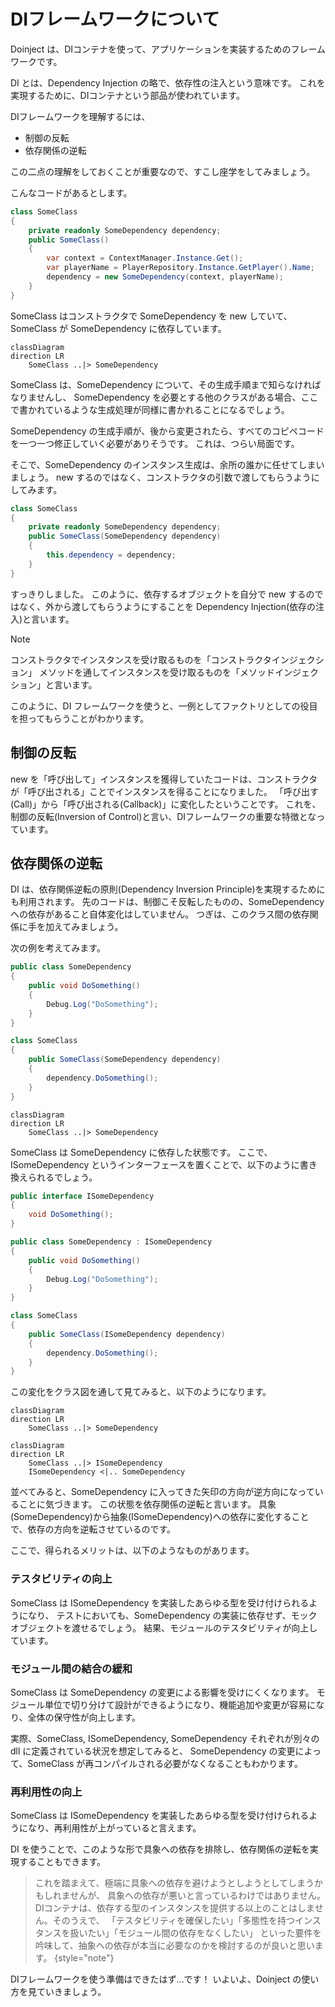 # DIフレームワークについて

Doinject は、DIコンテナを使って、アプリケーションを実装するためのフレームワークです。

DI とは、Dependency Injection の略で、依存性の注入という意味です。
これを実現するために、DIコンテナという部品が使われています。

DIフレームワークを理解するには、

* 制御の反転
* 依存関係の逆転

この二点の理解をしておくことが重要なので、すこし座学をしてみましょう。


こんなコードがあるとします。

```C#
class SomeClass
{
    private readonly SomeDependency dependency;
    public SomeClass()
    {
        var context = ContextManager.Instance.Get();
        var playerName = PlayerRepository.Instance.GetPlayer().Name;
        dependency = new SomeDependency(context, playerName);
    }
}
```

SomeClass はコンストラクタで SomeDependency を new していて、SomeClass が SomeDependency に依存しています。

```mermaid
classDiagram
direction LR
    SomeClass ..|> SomeDependency
```

SomeClass は、SomeDependency について、その生成手順まで知らなければなりませんし、
SomeDependency を必要とする他のクラスがある場合、ここで書かれているような生成処理が同様に書かれることになるでしょう。

SomeDependency の生成手順が、後から変更されたら、すべてのコピペコードを一つ一つ修正していく必要がありそうです。
これは、つらい局面です。

そこで、SomeDependency のインスタンス生成は、余所の誰かに任せてしまいましょう。
new するのではなく、コンストラクタの引数で渡してもらうようにしてみます。

```C#
class SomeClass
{
    private readonly SomeDependency dependency;
    public SomeClass(SomeDependency dependency)
    {
        this.dependency = dependency;
    }
}
```

すっきりしました。 このように、依存するオブジェクトを自分で new するのではなく、外から渡してもらうようにすることを
Dependency Injection(依存の注入)と言います。

> [!note]
> コンストラクタでインスタンスを受け取るものを「コンストラクタインジェクション」
> メソッドを通してインスタンスを受け取るものを「メソッドインジェクション」と言います。

このように、DI フレームワークを使うと、一例としてファクトリとしての役目を担ってもらうことがわかります。

## 制御の反転

new を「呼び出して」インスタンスを獲得していたコードは、コンストラクタが「呼び出される」ことでインスタンスを得ることになりました。
「呼び出す(Call)」から「呼び出される(Callback)」に変化したということです。
これを、制御の反転(Inversion of Control)と言い、DIフレームワークの重要な特徴となっています。

## 依存関係の逆転

DI は、依存関係逆転の原則(Dependency Inversion Principle)を実現するためにも利用されます。
先のコードは、制御こそ反転したものの、SomeDependency への依存があること自体変化はしていません。
つぎは、このクラス間の依存関係に手を加えてみましょう。

次の例を考えてみます。

```C#
public class SomeDependency
{
    public void DoSomething()
    {
        Debug.Log("DoSomething");
    }
} 

class SomeClass
{
    public SomeClass(SomeDependency dependency)
    {
        dependency.DoSomething();
    }
}
```

```mermaid
classDiagram
direction LR
    SomeClass ..|> SomeDependency
```

SomeClass は SomeDependency に依存した状態です。
ここで、ISomeDependency というインターフェースを置くことで、以下のように書き換えられるでしょう。

```C#
public interface ISomeDependency
{
    void DoSomething();
} 

public class SomeDependency : ISomeDependency
{
    public void DoSomething()
    {
        Debug.Log("DoSomething");
    }
} 

class SomeClass
{
    public SomeClass(ISomeDependency dependency)
    {
        dependency.DoSomething();
    }
}
```

この変化をクラス図を通して見てみると、以下のようになります。

```mermaid
classDiagram
direction LR
    SomeClass ..|> SomeDependency
```

```mermaid
classDiagram
direction LR
    SomeClass ..|> ISomeDependency
    ISomeDependency <|.. SomeDependency
```

並べてみると、SomeDependency に入ってきた矢印の方向が逆方向になっていることに気づきます。
この状態を依存関係の逆転と言います。
具象(SomeDependency)から抽象(ISomeDependency)への依存に変化することで、依存の方向を逆転させているのです。

ここで、得られるメリットは、以下のようなものがあります。

### テスタビリティの向上

SomeClass は ISomeDependency を実装したあらゆる型を受け付けられるようになり、
テストにおいても、SomeDependency の実装に依存せず、モックオブジェクトを渡せるでしょう。
結果、モジュールのテスタビリティが向上しています。

### モジュール間の結合の緩和

SomeClass は SomeDependency の変更による影響を受けにくくなります。
モジュール単位で切り分けて設計ができるようになり、機能追加や変更が容易になり、全体の保守性が向上します。

実際、SomeClass, ISomeDependency, SomeDependency それぞれが別々の dll に定義されている状況を想定してみると、
SomeDependency の変更によって、SomeClass が再コンパイルされる必要がなくなることもわかります。

### 再利用性の向上

SomeClass は ISomeDependency を実装したあらゆる型を受け付けられるようになり、再利用性が上がっていると言えます。

DI を使うことで、このような形で具象への依存を排除し、依存関係の逆転を実現することもできます。

> これを踏まえて、極端に具象への依存を避けようとしようとしてしまうかもしれませんが、
> 具象への依存が悪いと言っているわけではありません。
> DIコンテナは、依存する型のインスタンスを提供する以上のことはしません。そのうえで、
> 「テスタビリティを確保したい」「多態性を持つインスタンスを扱いたい」「モジュール間の依存をなくしたい」
> といった要件を吟味して、抽象への依存が本当に必要なのかを検討するのが良いと思います。
{style="note"}


DIフレームワークを使う準備はできたはず…です！
いよいよ、Doinject の使い方を見ていきましょう。